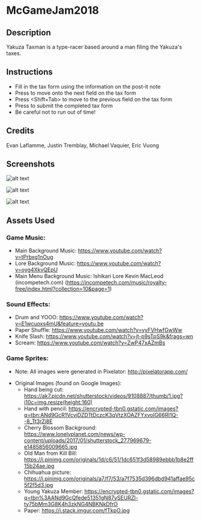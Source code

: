 # McGameJam2018

## Description

Yakuza Taxman is a type-racer based around a man filing the Yakuza's taxes.

## Instructions
- Fill in the tax form using the information on the post-it note
- Press <Tab> to move onto the next field on the tax form
- Press <Shift+Tab> to move to the previous field on the tax form
- Press <Enter> to submit the completed tax form
- Be careful not to run out of time!

## Credits

Evan Laflamme, Justin Tremblay, Michael Vaquier, Eric Vuong

## Screenshots

![alt text](https://github.com/L3gume/McGameJam2018/raw/master/Submission/TitleScreen.png)

![alt text](https://github.com/L3gume/McGameJam2018/raw/master/Submission/LoreScreen.png)

![alt text](https://github.com/L3gume/McGameJam2018/raw/master/Submission/GameScreen.png)

## Assets Used

### Game Music: 

- Main Background Music: https://www.youtube.com/watch?v=tPrbxg1nOug
- Lore Background Music: https://www.youtube.com/watch?v=oyg4XkvQEpU 
- Main Menu Background Music: Ishikari Lore Kevin MacLeod (incompetech.com) (https://incompetech.com/music/royalty-free/index.html?collection=10&page=1)

### Sound Effects:

- Drum and YOOO: https://www.youtube.com/watch?v=E1wcuoxs4mU&feature=youtu.be
- Paper Shuffle: https://www.youtube.com/watch?v=vyFVHwfGwWw
- Knife Slash: https://www.youtube.com/watch?v=jt-p9sTpS9k&frags=wn 
- Scream: https://www.youtube.com/watch?v=ZwP47xAZmBs 

### Game Sprites:

* Note: All images were generated in Pixelator: http://pixelatorapp.com/ 

- Original Images (found on Google Images):
  - Hand being cut: https://ak7.picdn.net/shutterstock/videos/9108887/thumb/1.jpg?i10c=img.resize(height:160)
  - Hand with pencil: https://encrypted-tbn0.gstatic.com/images?q=tbn:ANd9GcR1VcvjDZDTtDczcK3qVtzXOAZFYxvoIG66RI1Q--8_Tt3rZj8E
  - Cherry Blossom Background: https://www.lonelyplanet.com/news/wp-content/uploads/2017/01/shutterstock_277969679-e1485856009665.jpg 
  - Old Man from Kill Bill: https://i.pinimg.com/originals/1d/c6/51/1dc651f3d58989ebbb1b8e2ff15b24ae.jpg 
  - Chihuahua picture: https://i.pinimg.com/originals/a7/f7/53/a7f7535d396dbd941affae95c5f2f5d3.jpg 
  - Young Yakuza Member: https://encrypted-tbn0.gstatic.com/images?q=tbn%3AANd9GcQfede51351gN87ySEURZl-ty75bMm3G8K4h3zkNG4NBKNkDfrO 
  - Paper: https://i.stack.imgur.com/fTkpO.jpg 